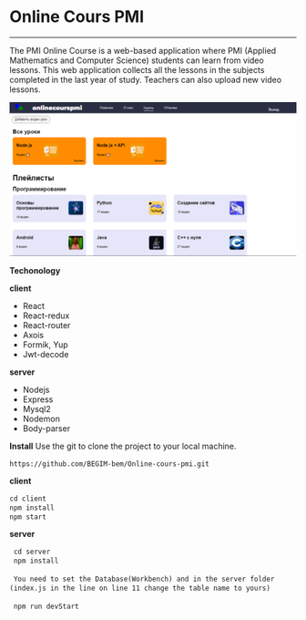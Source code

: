 
# Online Cours PMI
---
The PMI Online Course is a web-based application where PMI (Applied Mathematics and Computer Science) students can learn from video lessons. This web application collects all the lessons in the subjects completed in the last year of study. Teachers can also upload new video lessons.

![](./img//onlinEPMI.png)

__Techonology__

__client__
- React
- React-redux
- React-router
- Axois
- Formik, Yup
- Jwt-decode

__server__
- Nodejs
- Express
- Mysql2
- Nodemon
- Body-parser

__Install__
Use the git to clone the project to your local machine.

    https://github.com/BEGIM-bem/Online-cours-pmi.git

__client__

    cd client
    npm install
    npm start

__server__

     cd server
     npm install

     You need to set the Database(Workbench) and in the server folder (index.js in the line on line 11 change the table name to yours)

     npm run devStart

